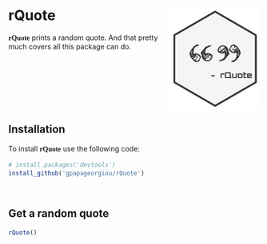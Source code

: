 # rQuote <img src="man/figures/logo.svg" align="right" alt="" width="180" />

<span style = "font-family: Orbitron"><strong>rQuote</strong></span> prints a random quote. And that pretty much covers all this package can do.

<br/>
<br/>
<br/>
<br/>
<br/>
<br/>


Installation
-------------

To install <span style = "font-family: Orbitron"><strong>rQuote</strong></span> use the following code:

```r
# install.packages('devtools')
install_github('gpapageorgiou/rQuote')
```

<br/>

Get a random quote
-------------------

```r
rQuote()
```
